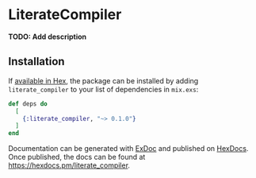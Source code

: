 # LiterateCompiler

**TODO: Add description**

## Installation

If [available in Hex](https://hex.pm/docs/publish), the package can be installed
by adding `literate_compiler` to your list of dependencies in `mix.exs`:

```elixir
def deps do
  [
    {:literate_compiler, "~> 0.1.0"}
  ]
end
```

Documentation can be generated with [ExDoc](https://github.com/elixir-lang/ex_doc)
and published on [HexDocs](https://hexdocs.pm). Once published, the docs can
be found at <https://hexdocs.pm/literate_compiler>.

